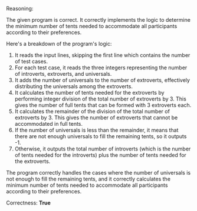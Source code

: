 Reasoning:

The given program is correct. It correctly implements the logic to determine the minimum number of tents needed to accommodate all participants according to their preferences.

Here's a breakdown of the program's logic:

1. It reads the input lines, skipping the first line which contains the number of test cases.
2. For each test case, it reads the three integers representing the number of introverts, extroverts, and universals.
3. It adds the number of universals to the number of extroverts, effectively distributing the universals among the extroverts.
4. It calculates the number of tents needed for the extroverts by performing integer division of the total number of extroverts by 3. This gives the number of full tents that can be formed with 3 extroverts each.
5. It calculates the remainder of the division of the total number of extroverts by 3. This gives the number of extroverts that cannot be accommodated in full tents.
6. If the number of universals is less than the remainder, it means that there are not enough universals to fill the remaining tents, so it outputs -1.
7. Otherwise, it outputs the total number of introverts (which is the number of tents needed for the introverts) plus the number of tents needed for the extroverts.

The program correctly handles the cases where the number of universals is not enough to fill the remaining tents, and it correctly calculates the minimum number of tents needed to accommodate all participants according to their preferences.

Correctness: **True**